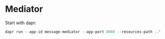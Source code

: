 # Mediator
Start with dapr:
```powershell
dapr run --app-id message-mediator --app-port 8080 --resources-path ..\..\dapr\components -- dotnet run 
```